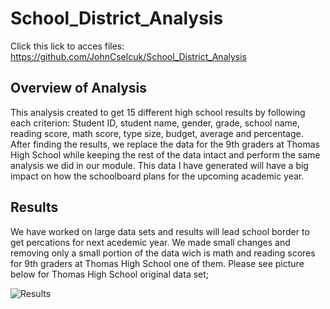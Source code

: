 # School_District_Analysis
Click this lick to acces files: https://github.com/JohnCselcuk/School_District_Analysis
## Overview of Analysis
This analysis created to get 15 different high school results by following each criterion: Student ID, student name, gender, grade, school name, reading score, math score, type size, budget, average and percentage. After finding the results, we replace the data for the 9th graders at Thomas High School while keeping the rest of the data intact and perform the same analysis we did in our module. This data I have generated will have a big impact on how the schoolboard plans for the upcoming academic year.

## Results
We have worked on large data sets and results will lead school border to get percations for next acedemic year. We made small changes and removing only a small portion of the data wich is math and reading scores for 9th graders at Thomas High School one of them. Please see picture below for Thomas High School original data set; 

![Results](https://user-images.githubusercontent.com/85411967/134785260-3ab42d6f-31b0-4b4b-94ec-05bd15f70980.png)
